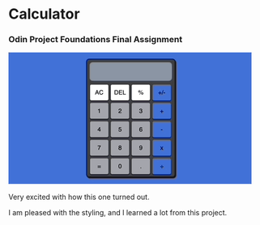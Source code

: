 # Calculator
### Odin Project Foundations Final Assignment

![Calculator Gif](calculator_gif.gif)

Very excited with how this one turned out.

I am pleased with the styling, and I learned a lot from this project. 